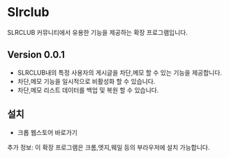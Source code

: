 # Slrclub


SLRCLUB 커뮤니티에서 유용한 기능을 제공하는 확장 프로그램입니다.

## Version 0.0.1
- SLRCLUB내의 특정 사용자의 게시글을 차단,메모 할 수 있는 기능을 제공합니다.
- 차단,메모 기능을 일시적으로 비활성화 할 수 있습니다.
- 차단,메모 리스트 데이터를 백업 및 복원 할 수 있습니다.

## 설치
- 크롭 웹스토어 바로가기 

추가 정보: 이 확장 프로그램은 크롬,엣지,웨일 등의 부라우저에 설치 가능합니다.